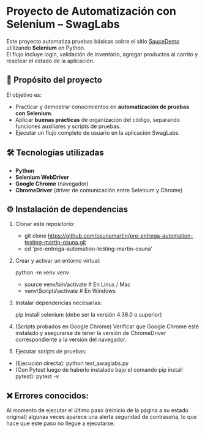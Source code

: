 # Proyecto de Automatización con Selenium – SwagLabs

Este proyecto automatiza pruebas básicas sobre el sitio [SauceDemo](https://www.saucedemo.com) utilizando **Selenium** en Python.  
El flujo incluye login, validación de inventario, agregar productos al carrito y resetear el estado de la aplicación.

## 📌 Propósito del proyecto
El objetivo es:
- Practicar y demostrar conocimientos en **automatización de pruebas con Selenium**.
- Aplicar **buenas prácticas** de organización del código, separando funciones auxiliares y scripts de pruebas.
- Ejecutar un flujo completo de usuario en la aplicación SwagLabs.


## 🛠️ Tecnologías utilizadas
- **Python**
- **Selenium WebDriver**
- **Google Chrome** (navegador)
- **ChromeDriver** (driver de comunicación entre Selenium y Chrome)

## ⚙️ Instalación de dependencias

1. Clonar este repositorio:

   - git clone https://github.com/osunamartin/pre-entrega-automation-testing-martin-osuna.git
   - cd 'pre-entrega-automation-testing-martin-osuna'

2. Crear y activar un entorno virtual:
   
   python -m venv venv
   - source venv/bin/activate     # En Linux / Mac
   - venv\Scripts\activate        # En Windows

3. Instalar dependencias necesarias:

   pip install selenium (debe ser la versión 4.36.0 o superior)

4. (Scripts probados en Google Chrome) Verificar que Google Chrome esté instalado y asegurarse de tener la versión de ChromeDriver correspondiente a la versión del navegador.

5. Ejecutar scripts de pruebas:

  - (Ejecución directa): python test_swaglabs.py 
  - (Con Pytest luego de haberlo instalado bajo el comando pip install pytest):  pytest -v


## ❌ Errores conocidos:

   Al momento de ejecutar el último paso (reinicio de la página a su estado original) algunas veces aparece una alerta seguridad de contraseña, lo que hace que este paso no llegue a ejecutarse.
